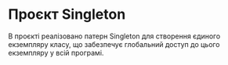 # Проєкт Singleton

В проєкті реалізовано патерн Singleton для створення єдиного екземпляру класу, що забезпечує глобальний доступ до цього екземпляру у всій програмі.